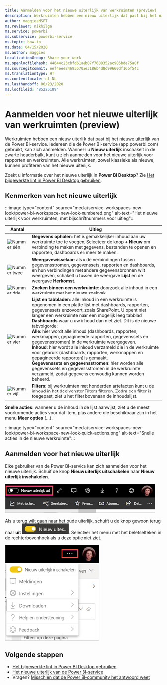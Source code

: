 ```yaml
---
title: Aanmelden voor het nieuwe uiterlijk van werkruimten (preview)
description: Werkruimten hebben een nieuw uiterlijk dat past bij het nieuwe uiterlijk van de Power BI-service.
author: maggiesMSFT
ms.reviewer: nikhilga
ms.service: powerbi
ms.subservice: powerbi-service
ms.topic: how-to
ms.date: 04/15/2020
ms.author: maggies
LocalizationGroup: Share your work
ms.openlocfilehash: 44644c23cbfd61aeb07f7688352ac905bde75a0f
ms.sourcegitcommit: eef4eee24695570ae3186b4d8d99660df16bf54c
ms.translationtype: HT
ms.contentlocale: nl-NL
ms.lasthandoff: 06/23/2020
ms.locfileid: "85225189"
---
```

# <a name="opt-in-to-the-workspace-new-look-preview"></a>Aanmelden voor het nieuwe uiterlijk van werkruimten (preview)

Werkruimten hebben een nieuw uiterlijk dat past bij het [nieuwe uiterlijk](../consumer/service-new-look.md) van de Power BI-service. Iedereen die de Power BI-service (app.powerbi.com) gebruikt, kan zich aanmelden. Wanneer u **Nieuw uiterlijk** inschakelt in de zwarte headerbalk, kunt u zich aanmelden voor het nieuwe uiterlijk voor rapporten en werkruimten. Alle werkruimten, zowel klassieke als nieuwe, kunnen profiteren van het nieuwe uiterlijk.

Zoekt u informatie over het nieuwe uiterlijk in **Power BI Desktop**? Zie [Het bijgewerkte lint in Power BI Desktop gebruiken](../create-reports/desktop-ribbon.md).

## <a name="features-of-the-new-look"></a>Kenmerken van het nieuwe uiterlijk

:::image type="content" source="media/service-workspaces-new-look/power-bi-workspace-new-look-numbered.png" alt-text="Het nieuwe uiterlijk voor werkruimten, met bijschriftnummers voor uitleg":::

|Aantal  |Uitleg |
|---------|---------|
|  ![Nummer één](media/service-workspaces-new-look/circle-one.png)  | **Gegevens ophalen**: het is gemakkelijker inhoud aan uw werkruimte toe te voegen. Selecteer de knop **+ Nieuw** om verbinding te maken met gegevens, bestanden te openen en rapporten, dashboards en meer te maken.  |
| ![Nummer twee](media/service-workspaces-new-look/circle-two.png)  | **Weergavewisselaar**: als u de verbindingen tussen gegevensstromen, gegevenssets, rapporten en dashboards, en hun verbindingen met andere gegevensbronnen wilt weergeven, schakelt u tussen de weergave **Lijst** en de weergave **Herkomst**. |
| ![Nummer drie](media/service-workspaces-new-look/circle-three.png) | **Zoeken binnen een werkruimte**: doorzoek alle inhoud in een werkruimte met het nieuwe zoekvak.  |
| ![Nummer vier](media/service-workspaces-new-look/circle-four.png)  | **Lijst en tabbladen**: alle inhoud in een werkruimte is opgenomen in een platte lijst met dashboards, rapporten, gegevenssets enzovoort, zoals SharePoint. U opent niet langer een werkruimte naar een mogelijk leeg tabblad **Dashboards** waar u uw inhoud dan niet ziet. Dit is de nieuwe tabvolgorde: <br>**Alle**: hier wordt alle inhoud (dashboards, rapporten, werkmappen, gepagineerde rapporten, gegevenssets en gegevensstromen) in de werkruimte weergegeven. <br>**Inhoud**: hier wordt alle inhoud verzameld die in de werkruimte voor gebruik (dashboards, rapporten, werkmappen en gepagineerde rapporten) is gemaakt. <br>**Gegevenssets en gegevensstromen**: hier worden alle gegevenssets en gegevensstromen in de werkruimte verzameld, zodat gegevens eenvoudig kunnen worden beheerd. |
| ![Nummer vijf](media/service-workspaces-new-look/circle-five.png) | **Filters**: bij werkruimten met honderden artefacten kunt u de inhoud in het deelvenster Filters filteren. Zodra een filter is toegepast, ziet u het filter bovenaan de inhoudslijst. |

**Snelle acties**: wanneer u de inhoud in de lijst aanwijst, ziet u de meest voorkomende acties voor dat item, plus andere die beschikbaar zijn in het menu **Meer opties** (...).

:::image type="content" source="media/service-workspaces-new-look/power-bi-workspace-new-look-quick-actions.png" alt-text="Snelle acties in de nieuwe werkruimte":::

## <a name="opt-in-to-the-new-look"></a>Aanmelden voor het nieuwe uiterlijk

Elke gebruiker van de Power BI-service kan zich aanmelden voor het nieuwe uiterlijk. Schuif de knop **Nieuw uiterlijk uitschakelen** naar **Nieuw uiterlijk inschakelen**.

![Aanmelden voor het nieuwe uiterlijk](media/service-workspaces-new-look/power-bi-new-look-off.png)

Als u terug wilt gaan naar het oude uiterlijk, schuift u de knop gewoon terug naar **uit** ![Nieuw uiterlijk aan](media/service-workspaces-new-look/power-bi-new-look-toggle-on.png). Selecteer het menu met het beletselteken in de rechterbovenhoek als u deze optie niet ziet.

![Afmelden voor het nieuwe uiterlijk](media/service-workspaces-new-look/power-bi-new-look-on.png)

## <a name="next-steps"></a>Volgende stappen

- [Het bijgewerkte lint in Power BI Desktop gebruiken](../create-reports/desktop-ribbon.md)
- [Het nieuwe uiterlijk van de Power BI-service](../consumer/service-new-look.md)
- Vragen? [Misschien dat de Power BI-community het antwoord weet](https://community.powerbi.com/)
